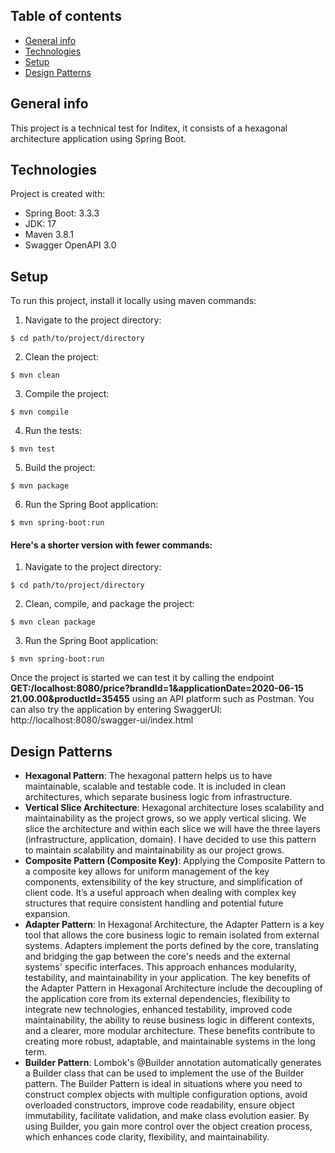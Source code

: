 ## Table of contents
* [General info](#general-info)
* [Technologies](#technologies)
* [Setup](#setup)
* [Design Patterns](#design-patterns)


## General info
This project is a technical test for Inditex, it consists of a hexagonal architecture application using Spring Boot.

## Technologies
Project is created with:
* Spring Boot: 3.3.3
* JDK: 17
* Maven 3.8.1
* Swagger OpenAPI 3.0

## Setup
To run this project, install it locally using maven commands:

1. Navigate to the project directory:

```
$ cd path/to/project/directory
```

2. Clean the project: 

```
$ mvn clean 
```

3. Compile the project: 

```
$ mvn compile
```

4. Run the tests: 

```
$ mvn test
```
5. Build the project:

```
$ mvn package
```

6. Run the Spring Boot application:

```
$ mvn spring-boot:run
```

#### Here's a shorter version with fewer commands:
1. Navigate to the project directory:

```
$ cd path/to/project/directory
```

2. Clean, compile, and package the project:

```
$ mvn clean package
```

3. Run the Spring Boot application:
```
$ mvn spring-boot:run
```

Once the project is started we can test it by calling the endpoint **GET:/localhost:8080/price?brandId=1&applicationDate=2020-06-15 21.00.00&productId=35455** using an API platform such as Postman.
You can also try the application by entering SwaggerUI: http://localhost:8080/swagger-ui/index.html

## Design Patterns 
* **Hexagonal Pattern**: The hexagonal pattern helps us to have maintainable, scalable and testable code. It is included in
  clean architectures, which separate business logic from infrastructure.
* **Vertical Slice Architecture**: Hexagonal architecture loses scalability and maintainability as the project grows, so we apply vertical slicing. We slice the architecture and within each slice we will have the three layers (infrastructure, application, domain). I have decided to use this pattern to maintain scalability and maintainability as our project grows.
* **Composite Pattern (Composite Key)**: Applying the Composite Pattern to a composite key allows for uniform management of the key components, extensibility of the key structure, and simplification of client code. It’s a useful approach when dealing with complex key structures that require consistent handling and potential future expansion.
* **Adapter Pattern**: In Hexagonal Architecture, the Adapter Pattern is a key tool that allows the core business logic to remain isolated from external systems. Adapters implement the ports defined by the core, translating and bridging the gap between the core's needs and the external systems' specific interfaces. This approach enhances modularity, testability, and maintainability in your application. The key benefits of the Adapter Pattern in Hexagonal Architecture include the decoupling of the application core from its external dependencies, flexibility to integrate new technologies, enhanced testability, improved code maintainability, the ability to reuse business logic in different contexts, and a clearer, more modular architecture. These benefits contribute to creating more robust, adaptable, and maintainable systems in the long term.
* **Builder Pattern**: Lombok's @Builder annotation automatically generates a Builder class that can be used to implement the use of the Builder pattern. The Builder Pattern is ideal in situations where you need to construct complex objects with multiple configuration options, avoid overloaded constructors, improve code readability, ensure object immutability, facilitate validation, and make class evolution easier. By using Builder, you gain more control over the object creation process, which enhances code clarity, flexibility, and maintainability.




